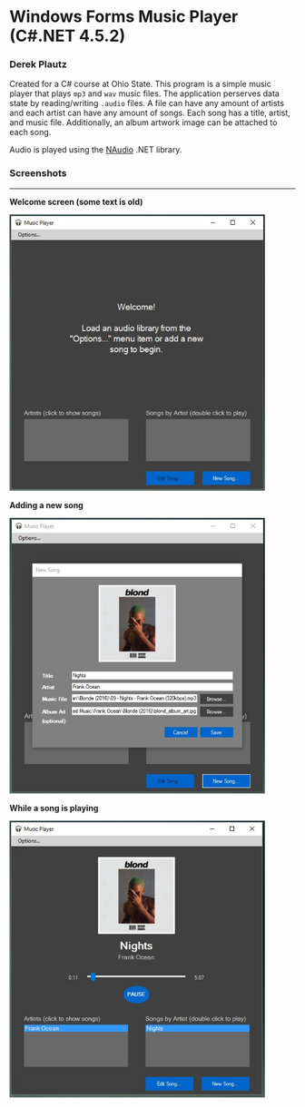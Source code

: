 # Windows Forms Music Player (C#.NET 4.5.2)
### Derek Plautz

Created for a C# course at Ohio State. This program is a simple music player that plays `mp3` and `wav` music files. The application perserves data state by reading/writing `.audio` files. A file can have any amount of artists and each artist can have any amount of songs. Each song has a title, artist, and music file. Additionally, an album artwork image can be attached to each song.

Audio is played using the [NAudio](https://naudio.codeplex.com/) .NET library.

### Screenshots
---
**Welcome screen (some text is old)**

<img src="img/welcome.JPG" width="450"/>



**Adding a new song**

<img src="img/new-song.JPG" width="450"/>



**While a song is playing**

<img src="img/song-playing.JPG" width="450"/>
